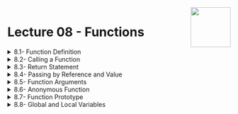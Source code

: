 <img align="right" width="90" height="90" src="https://github.com/cs-MohamedAyman/Computer-Science-Textbooks/blob/master/logos/cpp.jpg">

# Lecture 08 - Functions

<details>
	<summary>8.1- Function Definition</summary>

</details>

<details>
	<summary>8.2- Calling a Function</summary>

</details>

<details>
	<summary>8.3- Return Statement</summary>

</details>

<details>
	<summary>8.4- Passing by Reference and Value</summary>

</details>

<details>
	<summary>8.5- Function Arguments</summary>

</details>

<details>
	<summary>8.6- Anonymous Function</summary>

</details>

<details>
	<summary>8.7- Function Prototype</summary>

</details>

<details>
	<summary>8.8- Global and Local Variables</summary>

</details>

